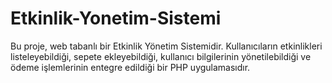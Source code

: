 # Etkinlik-Yonetim-Sistemi

Bu proje, web tabanlı bir Etkinlik Yönetim Sistemidir. Kullanıcıların etkinlikleri listeleyebildiği, sepete ekleyebildiği, kullanıcı bilgilerinin yönetilebildiği ve ödeme işlemlerinin entegre edildiği bir PHP uygulamasıdır.
